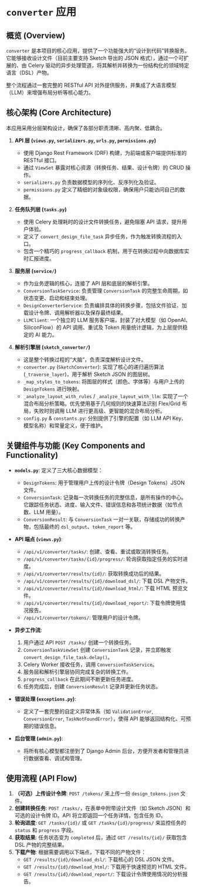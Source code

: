 # `converter` 应用

## 概览 (Overview)

`converter` 是本项目的核心应用，提供了一个功能强大的“设计到代码”转换服务。它能够接收设计文件（目前主要支持 Sketch 导出的 JSON 格式），通过一个可扩展的、由 Celery 驱动的异步处理管道，将其解析并转换为一份结构化的领域特定语言（DSL）产物。

整个流程通过一套完整的 RESTful API 对外提供服务，并集成了大语言模型（LLM）来增强布局分析等核心能力。

## 核心架构 (Core Architecture)

本应用采用分层架构设计，确保了各部分职责清晰、高内聚、低耦合。

1.  **API 层 (`views.py`, `serializers.py`, `urls.py`, `permissions.py`)**
    *   使用 Django Rest Framework (DRF) 构建，为前端或客户端提供标准的 RESTful 接口。
    *   通过 `ViewSet` 暴露对核心资源（转换任务、结果、设计令牌）的 CRUD 操作。
    *   `serializers.py` 负责数据模型的序列化、反序列化及验证。
    *   `permissions.py` 定义了精细的对象级权限，确保用户只能访问自己的数据。

2.  **任务队列层 (`tasks.py`)**
    *   使用 Celery 处理耗时的设计文件转换任务，避免阻塞 API 请求，提升用户体验。
    *   定义了 `convert_design_file_task` 异步任务，作为触发转换流程的入口。
    *   包含一个精巧的 `progress_callback` 机制，用于在转换过程中向数据库实时汇报进度。

3.  **服务层 (`service/`)**
    *   作为业务逻辑的核心，连接了 API 层和底层的解析引擎。
    *   `ConversionTaskService`: 负责管理 `ConversionTask` 的完整生命周期，如状态变更、启动和结束处理。
    *   `DesignConverterService`: 负责编排具体的转换步骤，包括文件验证、加载设计令牌、调用解析器以及保存最终结果。
    *   `LLMClient`: 一个独立的 LLM 服务客户端，封装了对大模型（如 OpenAI、SiliconFlow）的 API 调用、重试及 Token 用量统计逻辑，为上层提供稳定的 AI 能力。

4.  **解析引擎层 (`sketch_converter/`)**
    *   这是整个转换过程的“大脑”，负责深度解析设计文件。
    *   `converter.py` (`SketchConverter`): 实现了核心的递归遍历算法 (`_traverse_layer`)，用于解析 Sketch JSON 的图层树。
    *   `_map_styles_to_tokens`: 将图层的样式（颜色、字体等）与用户上传的 `DesignTokens` 进行映射。
    *   `_analyze_layout_with_rules` / `_analyze_layout_with_llm`: 实现了一个混合布局分析策略。优先使用基于几何规则的快速算法识别 Flex/Grid 布局，失败时则调用 LLM 进行更高级、更智能的混合布局分析。
    *   `config.py` & `constants.py`: 分别提供了引擎的配置（如 LLM API Key、模型名称）和常量定义，便于维护。

## 关键组件与功能 (Key Components and Functionality)

*   **`models.py`**: 定义了三大核心数据模型：
    *   `DesignTokens`: 用于管理用户上传的设计令牌（Design Tokens）JSON 文件。
    *   `ConversionTask`: 记录每一次转换任务的完整信息，是所有操作的中心。它跟踪任务状态、进度、输入文件、错误信息和各项统计数据（如节点数、LLM 用量）。
    *   `ConversionResult`: 与 `ConversionTask` 一对一关联，存储成功的转换产物，包括最终的 `dsl_output`、`token_report` 等。

*   **API 端点 (`views.py`)**:
    *   `/api/v1/converter/tasks/`: 创建、查看、重试或取消转换任务。
    *   `/api/v1/converter/tasks/{id}/progress/`: 轮询获取指定任务的实时进度。
    *   `/api/v1/converter/results/{id}/`: 获取转换成功后的结果。
    *   `/api/v1/converter/results/{id}/download_dsl/`: 下载 DSL 产物文件。
    *   `/api/v1/converter/results/{id}/download_html/`: 下载 HTML 预览文件。
    *   `/api/v1/converter/results/{id}/download_report/`: 下载令牌使用情况报告。
    *   `/api/v1/converter/tokens/`: 管理用户的设计令牌。

*   **异步工作流**:
    1.  用户通过 API `POST /tasks/` 创建一个转换任务。
    2.  `ConversionTaskViewSet` 创建 `ConversionTask` 记录，并立即触发 `convert_design_file_task.delay()`。
    3.  Celery Worker 接收任务，调用 `ConversionTaskService`。
    4.  服务层和解析引擎层协同完成复杂的转换工作。
    5.  `progress_callback` 在此期间不断更新任务进度。
    6.  任务完成后，创建 `ConversionResult` 记录并更新任务状态。

*   **错误处理 (`exceptions.py`)**:
    *   定义了一套完整的自定义异常体系（如 `ValidationError`, `ConversionError`, `TaskNotFoundError`），使得 API 能够返回结构化、可预期的错误信息。

*   **后台管理 (`admin.py`)**:
    *   将所有核心模型都注册到了 Django Admin 后台，方便开发者和管理员进行数据查看、调试和管理。

## 使用流程 (API Flow)

1.  **（可选）上传设计令牌**: `POST /tokens/` 来上传一份 `design_tokens.json` 文件。
2.  **创建转换任务**: `POST /tasks/`，在表单中附带设计文件（如 Sketch JSON）和可选的设计令牌 ID。API 将立即返回一个任务详情，包含任务 ID。
3.  **轮询进度**: `GET /tasks/{id}/` 或 `GET /tasks/{id}/progress/` 来监控任务的 `status` 和 `progress` 字段。
4.  **获取结果**: 任务状态变为 `completed` 后，通过 `GET /results/{id}/` 获取包含 DSL 产物的完整结果。
5.  **下载产物**: 根据需要调用以下端点，下载不同的产物文件：
    *   `GET /results/{id}/download_dsl/`: 下载核心的 DSL JSON 文件。
    *   `GET /results/{id}/download_html/`: 下载用于快速预览的 HTML 文件。
    *   `GET /results/{id}/download_report/`: 下载设计令牌使用情况的分析报告。
